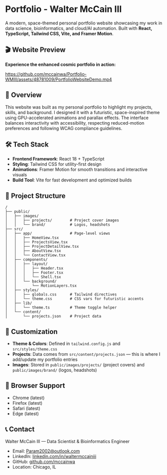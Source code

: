 # Portfolio - Walter McCain III

A modern, space-themed personal portfolio website showcasing my work in data science, bioinformatics, and cloud/AI automation. Built with **React, TypeScript, Tailwind CSS, Vite, and Framer Motion**.

## 🎬 Website Preview

**Experience the enhanced cosmic portfolio in action:**

https://github.com/mccainwa/Portfolio-WMIII/assets/48781009/PortfolioWebsiteDemo.mp4

## 🌌 Overview

This website was built as my personal portfolio to highlight my projects, skills, and background.
I designed it with a futuristic, space-inspired theme using GPU-accelerated animations and parallax effects. The interface balances interactivity with accessibility, respecting reduced-motion preferences and following WCAG compliance guidelines.

## 🛠️ Tech Stack

- **Frontend Framework**: React 18 + TypeScript  
- **Styling**: Tailwind CSS for utility-first design  
- **Animations**: Framer Motion for smooth transitions and interactive visuals  
- **Build Tool**: Vite for fast development and optimized builds  

## 📁 Project Structure

```
/
├── public/
│   ├── images/
│   │   ├── projects/        # Project cover images
│   │   └── brand/           # Logos, headshots
├── src/
│   ├── app/                 # Page-level views
│   │   ├── HomeView.tsx
│   │   ├── ProjectsView.tsx
│   │   ├── ProjectDetailView.tsx
│   │   ├── AboutView.tsx
│   │   └── ContactView.tsx
│   ├── components/
│   │   ├── layout/
│   │   │   ├── Header.tsx
│   │   │   ├── Footer.tsx
│   │   │   └── Shell.tsx
│   │   └── background/
│   │       └── MotionLayers.tsx
│   ├── styles/
│   │   ├── globals.css      # Tailwind directives
│   │   └── theme.css        # CSS vars for futuristic accents
│   ├── lib/
│   │   └── theme.ts         # Theme toggle helper
│   └── content/
│       └── projects.json    # Project data
```

## 🎨 Customization

- **Theme & Colors**: Defined in `tailwind.config.js` and `src/styles/theme.css`  
- **Projects**: Data comes from `src/content/projects.json` — this is where I add/update my portfolio entries  
- **Images**: Stored in `public/images/projects/` (project covers) and `public/images/brand/` (logos, headshots)  

## 📱 Browser Support

- Chrome (latest)  
- Firefox (latest)  
- Safari (latest)  
- Edge (latest)  

## 📞 Contact

Walter McCain III — Data Scientist & Bioinformatics Engineer  
- Email: Param2002@outlook.com  
- LinkedIn: [linkedin.com/in/waltermccainiii](https://linkedin.com/in/waltermccainiii)  
- GitHub: [github.com/mccainwa](https://github.com/mccainwa)  
- Location: Chicago, IL  
